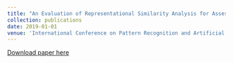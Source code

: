 ```yaml
---
title: "An Evaluation of Representational Similarity Analysis for Assessment in Computational Neuroscience"
collection: publications
date: 2019-01-01
venue: 'International Conference on Pattern Recognition and Artificial Intelligence'
---
```


[Download paper here](RSAForModelSelection.pdf)

